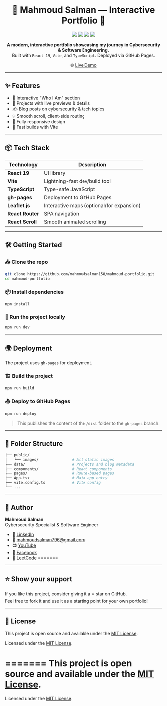 <h1 align="center">🚀 Mahmoud Salman — Interactive Portfolio 🚀</h1>

<p align="center">
  <img src="https://img.shields.io/github/deployments/mahmoudsalman158/mahmoud-portfolio/github-pages?label=Deployment&style=flat-square" />
  <img src="https://img.shields.io/github/languages/top/mahmoudsalman158/mahmoud-portfolio?style=flat-square" />
  <img src="https://img.shields.io/github/last-commit/mahmoudsalman158/mahmoud-portfolio?style=flat-square" />
  <img src="https://img.shields.io/github/stars/mahmoudsalman158/mahmoud-portfolio?style=flat-square" />
</p>

<p align="center">
  <b>A modern, interactive portfolio showcasing my journey in Cybersecurity & Software Engineering.</b><br />
  Built with <code>React 19</code>, <code>Vite</code>, and <code>TypeScript</code>. Deployed via GitHub Pages.
</p>

<p align="center">
  🌐 <a href="https://mahmoudsalman158.github.io/mahmoud-portfolio/">Live Demo</a>
</p>

---

## ✨ Features

- 🧠 Interactive "Who I Am" section
- 💼 Projects with live previews & details
- ✍️ Blog posts on cybersecurity & tech topics
- 💡 Smooth scroll, client-side routing
- 📱 Fully responsive design
- 🚀 Fast builds with Vite

---

## 📦 Tech Stack

| Technology        | Description                                |
|-------------------|--------------------------------------------|
| **React 19**      | UI library                                 |
| **Vite**          | Lightning-fast dev/build tool              |
| **TypeScript**    | Type-safe JavaScript                       |
| **gh-pages**      | Deployment to GitHub Pages                 |
| **Leaflet.js**    | Interactive maps (optional/for expansion)  |
| **React Router**  | SPA navigation                             |
| **React Scroll**  | Smooth animated scrolling                  |

---

## 🛠️ Getting Started

### 📥 Clone the repo

```bash
git clone https://github.com/mahmoudsalman158/mahmoud-portfolio.git
cd mahmoud-portfolio
```

### 📦 Install dependencies

```bash
npm install
```

### 🚀 Run the project locally

```bash
npm run dev
```

---

## 🌍 Deployment

The project uses `gh-pages` for deployment.

### 🏗️ Build the project

```bash
npm run build
```

### 📤 Deploy to GitHub Pages

```bash
npm run deploy
```

> This publishes the content of the `/dist` folder to the `gh-pages` branch.

---

## 📁 Folder Structure

```bash
├── public/
│   └── images/               # All static images
├── data/                     # Projects and blog metadata
├── components/               # React components
├── pages/                    # Route-based pages
├── App.tsx                   # Main app entry
├── vite.config.ts            # Vite config
└── ...
```

---

## 🧠 Author

**Mahmoud Salman**  
Cybersecurity Specialist & Software Engineer  




- 🔗 [LinkedIn](https://www.linkedin.com/in/mahmoud-salman-3b4a2a271/)
- 📧 mahmoudsalman796@gmail.com
- 📺 [YouTube](https://www.youtube.com/@FREEfree)
- 📘 [Facebook](https://www.facebook.com/ginsh18)
- 🧩 [LeetCode](https://leetcode.com/u/mahmoud_Neo/)
=======


---

## ⭐️ Show your support

If you like this project, consider giving it a ⭐️ star on GitHub.  
Feel free to fork it and use it as a starting point for your own portfolio!

---

## 📜 License


This project is open source and available under the [MIT License](LICENSE).

Licensed under the [MIT License](LICENSE).

=======
This project is open source and available under the [MIT License](LICENSE).
=======
Licensed under the [MIT License](LICENSE).
